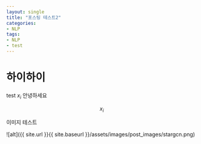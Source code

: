 ```yaml
---
layout: single
title: "포스팅 테스트2"
categories:
- NLP
tags:
- NLP
- test
---
```


# 하이하이 

test 
$x_i$
안녕하세요

$$x_i$$

이미지 테스트



![alt]({{ site.url }}{{ site.baseurl }}/assets/images/post_images/stargcn.png)

<!-- ![alt]({{ site.url }}{{ site.baseurl }}/assets/images/filename.jpg)/ -->

<!-- ![stargcn](assets/images/post_images/stargcn.png)



![](assets/images/post_images/stargcn.png) -->